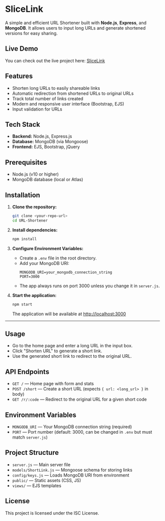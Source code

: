 # SliceLink

A simple and efficient URL Shortener built with **Node.js**, **Express**, and **MongoDB**. It allows users to input long URLs and generate shortened versions for easy sharing.

## Live Demo

You can check out the live project here: [SliceLink](https://slicelink.onrender.com/)

## Features

- Shorten long URLs to easily shareable links
- Automatic redirection from shortened URLs to original URLs
- Track total number of links created
- Modern and responsive user interface (Bootstrap, EJS)
- Input validation for URLs

## Tech Stack

- **Backend:** Node.js, Express.js
- **Database:** MongoDB (via Mongoose)
- **Frontend:** EJS, Bootstrap, jQuery

## Prerequisites

- Node.js (v10 or higher)
- MongoDB database (local or Atlas)

## Installation

1. **Clone the repository:**
   ```bash
   git clone <your-repo-url>
   cd URL-Shortener
   ```

2. **Install dependencies:**
   ```bash
   npm install
   ```

3. **Configure Environment Variables:**
   - Create a `.env` file in the root directory.
   - Add your MongoDB URI:
     ```
     MONGODB_URI=your_mongodb_connection_string
     PORT=3000
     ```
   - The app always runs on port 3000 unless you change it in `server.js`.

4. **Start the application:**
   ```bash
   npm start
   ```
   The application will be available at [http://localhost:3000](http://localhost:3000)

---

## Usage

- Go to the home page and enter a long URL in the input box.
- Click "Shorten URL" to generate a short link.
- Use the generated short link to redirect to the original URL.

## API Endpoints

- `GET /` — Home page with form and stats
- `POST /short` — Create a short URL (expects `{ url: <long_url> }` in body)
- `GET /r/:code` — Redirect to the original URL for a given short code

## Environment Variables

- `MONGODB_URI` — Your MongoDB connection string (required)
- `PORT` — Port number (default: 3000, can be changed in `.env` but must match `server.js`)

## Project Structure

- `server.js` — Main server file
- `models/ShortLink.js` — Mongoose schema for storing links
- `config/keys.js` — Loads MongoDB URI from environment
- `public/` — Static assets (CSS, JS)
- `views/` — EJS templates

## License

This project is licensed under the ISC License.
